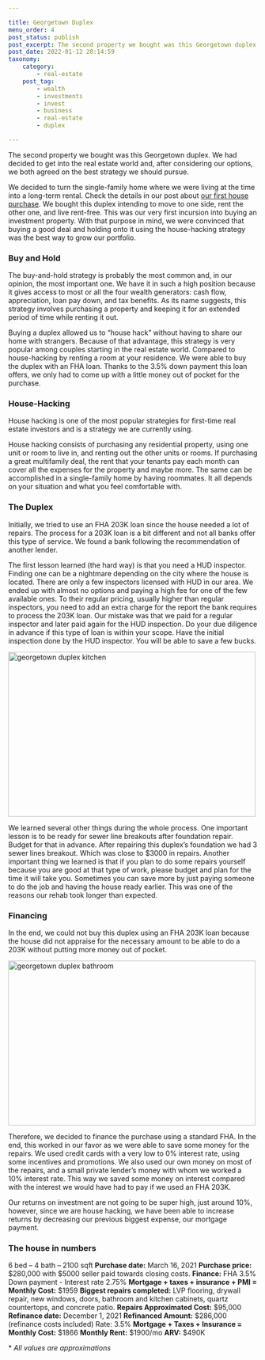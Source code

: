 ```yaml
---

title: Georgetown Duplex
menu_order: 4
post_status: publish
post_excerpt: The second property we bought was this Georgetown duplex. We had decided to get into the real estate world and, after considering our options, we both agreed on the best strategy we should pursue.
post_date: 2022-01-12 20:14:59 
taxonomy:
    category:
        - real-estate
    post_tag:
        - wealth
        - investments
        - invest
        - business
        - real-estate
        - duplex

---
```


The second property we bought was this Georgetown duplex. We had decided to get into the real estate world and, after considering our options, we both agreed on the best strategy we should pursue.

We decided to turn the single-family home where we were living at the time into a long-term rental. Check the details in our post about [our first house purchase](https://familyventurescafe.com/real-estate/our-first-house/). We bought this duplex intending to move to one side, rent the other one, and live rent-free. This was our very first incursion into buying an investment property. With that purpose in mind, we were convinced that buying a good deal and holding onto it using the house-hacking strategy was the best way to grow our portfolio.

### Buy and Hold

The buy-and-hold strategy is probably the most common and, in our opinion, the most important one. We have it in such a high position because it gives access to most or all the four wealth generators: cash flow, appreciation, loan pay down, and tax benefits. As its name suggests, this strategy involves purchasing a property and keeping it for an extended period of time while renting it out.

Buying a duplex allowed us to “house hack” without having to share our home with strangers. Because of that advantage, this strategy is very popular among couples starting in the real estate world. Compared to house-hacking by renting a room at your residence. We were able to buy the duplex with an FHA loan. Thanks to the 3.5% down payment this loan offers, we only had to come up with a little money out of pocket for the purchase.

### House-Hacking

House hacking is one of the most popular strategies for first-time real estate investors and is a strategy we are currently using.

House hacking consists of purchasing any residential property, using one unit or room to live in, and renting out the other units or rooms. If purchasing a great multifamily deal, the rent that your tenants pay each month can cover all the expenses for the property and maybe more. The same can be accomplished in a single-family home by having roommates. It all depends on your situation and what you feel comfortable with.

### The Duplex

Initially, we tried to use an FHA 203K loan since the house needed a lot of repairs. The process for a 203K loan is a bit different and not all banks offer this type of service. We found a bank following the recommendation of another lender.

The first lesson learned (the hard way) is that you need a HUD inspector. Finding one can be a nightmare depending on the city where the house is located. There are only a few inspectors licensed with HUD in our area. We ended up with almost no options and paying a high fee for one of the few available ones. To their regular pricing, usually higher than regular inspectors, you need to add an extra charge for the report the bank requires to process the 203K loan. Our mistake was that we paid for a regular inspector and later paid again for the HUD inspection. Do your due diligence in advance if this type of loan is within your scope. Have the initial inspection done by the HUD inspector. You will be able to save a few bucks.

<img class="alignleft wp-image-284" src="https://familyventurescafe.com/wp-content/uploads/2022/01/georgetown_duplex_kitchen-300x200.webp" alt="georgetown duplex kitchen" width="500" height="333" />

We learned several other things during the whole process. One important lesson is to be ready for sewer line breakouts after foundation repair. Budget for that in advance. After repairing this duplex’s foundation we had 3 sewer lines breakout. Which was close to $3000 in repairs. Another important thing we learned is that if you plan to do some repairs yourself because you are good at that type of work, please budget and plan for the time it will take you. Sometimes you can save more by just paying someone to do the job and having the house ready earlier. This was one of the reasons our rehab took longer than expected.

### Financing

In the end, we could not buy this duplex using an FHA 203K loan because the house did not appraise for the necessary amount to be able to do a 203K without putting more money out of pocket.

<img class="alignright wp-image-286" src="https://familyventurescafe.com/wp-content/uploads/2022/01/georgetown_duplex_bath-300x200.webp" alt="georgetown duplex bathroom" width="500" height="333" />

Therefore, we decided to finance the purchase using a standard FHA. In the end, this worked in our favor as we were able to save some money for the repairs. We used credit cards with a very low to 0% interest rate, using some incentives and promotions. We also used our own money on most of the repairs, and a small private lender’s money with whom we worked a 10% interest rate. This way we saved some money on interest compared with the interest we would have had to pay if we used an FHA 203K.

Our returns on investment are not going to be super high, just around 10%, however, since we are house hacking, we have been able to increase returns by decreasing our previous biggest expense, our mortgage payment.

### The house in numbers

6 bed – 4 bath – 2100 sqft
**Purchase date:** March 16, 2021
**Purchase price:** $280,000 with $5000 seller paid towards closing costs.
**Finance:** FHA 3.5% Down payment - Interest rate 2.75%
**Mortgage + taxes + insurance + PMI = Monthly Cost:** $1959
**Biggest repairs completed:** LVP flooring, drywall repair, new windows, doors, bathroom and kitchen cabinets, quartz countertops, and concrete patio.
**Repairs Approximated Cost:** $95,000
**Refinance date:** December 1, 2021
**Refinanced Amount:** $286,000 (refinance costs included) Rate: 3.5%
**Mortgage + Taxes + Insurance = Monthly Cost:** $1866
**Monthly Rent:** $1900/mo
**ARV:** $490K

\* *All values are approximations*
